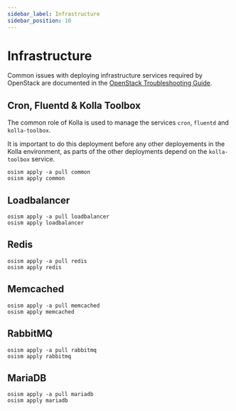 ```yaml
---
sidebar_label: Infrastructure
sidebar_position: 10
---
```


# Infrastructure

Common issues with deploying infrastructure services required by OpenStack
are documented in the [OpenStack Troubleshooting Guide](../../troubleshooting-guide/openstack).

## Cron, Fluentd & Kolla Toolbox

The common role of Kolla is used to manage the services `cron`, `fluentd`
and `kolla-toolbox`.

It is important to do this deployment before any other deployements in the Kolla
environment, as parts of the other deployments depend on the `kolla-toolbox`
service.

```
osism apply -a pull common
osism apply common
```

## Loadbalancer

```
osism apply -a pull loadbalancer
osism apply loadbalancer
```

## Redis

```
osism apply -a pull redis
osism apply redis
```

## Memcached

```
osism apply -a pull memcached
osism apply memcached
```

## RabbitMQ

```
osism apply -a pull rabbitmq
osism apply rabbitmq
```

## MariaDB

```
osism apply -a pull mariadb
osism apply mariadb
```
